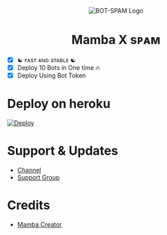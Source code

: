 <p align="center">
  <img src="https://telegra.ph/file/87f1fb4d1ab2e95cfcfe.jpg" alt="BOT-SPAM Logo">
</p>
<h1 align="center">
  <b>Mamba X sᴘᴀᴍ</b>
</h1>
 
- [x] ☯︎ ғᴀsᴛ ᴀɴᴅ sᴛᴀʙʟᴇ ☯︎
- [x] Deploy 10 Bots in One time 🔥
- [x] Deploy Using Bot Token 

# Deploy on heroku

[![Deploy](https://www.herokucdn.com/deploy/button.svg)](https://heroku.com/deploy?template=https://github.com/SUKHPAL443/SpamX)


# Support & Updates
* [Channel](https://t.me/MAMBA_NETWORK)
* [Support Group](https://t.me/MAMBA_X_SUPPORT)

# Credits
* [Mamba Creator](https://github.com/SUKHPAL443)

